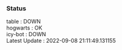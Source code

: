 ### Status


table : DOWN  
hogwarts : OK  
icy-bot : DOWN  
Latest Update : 2022-09-08 21:11:49.131155
